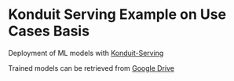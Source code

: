 # Konduit Serving Example on Use Cases Basis

Deployment of ML models with [Konduit-Serving](https://github.com/KonduitAI/konduit-serving)

Trained models can be retrieved from [Google Drive](https://drive.google.com/drive/folders/1v094WDWZrSlPeDHdqQqAoyudsz_tNRPS?usp=sharing)

